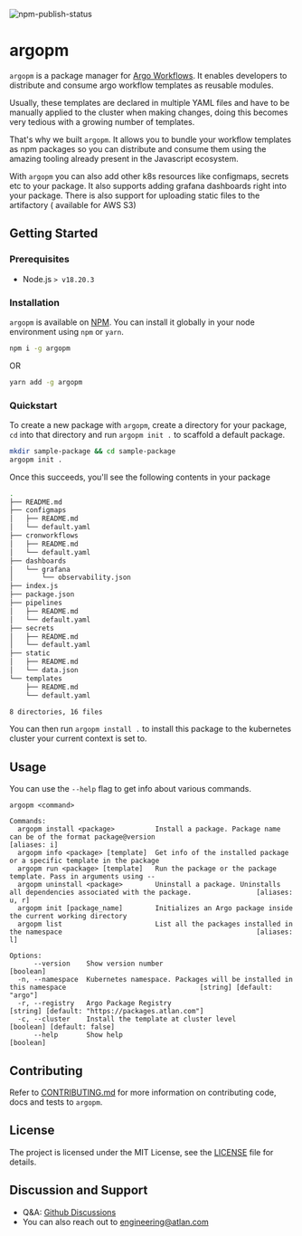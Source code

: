![npm-publish-status](https://github.com/atlanhq/argopm/actions/workflows/npm-publish.yml/badge.svg)

# argopm

`argopm` is a package manager for [Argo Workflows](https://argoproj.github.io/argo-workflows/). It enables developers to
distribute and consume argo workflow templates as reusable modules.

Usually, these templates are declared in multiple YAML files and have to be manually applied to the cluster when making
changes, doing this becomes very tedious with a growing number of templates.

That's why we built `argopm`. It allows you to bundle your workflow templates as npm packages so you can distribute and
consume them using the amazing tooling already present in the Javascript ecosystem.

With `argopm` you can also add other k8s resources like configmaps, secrets etc to your package. It also supports adding
grafana dashboards right into your package. There is also support for uploading static files to the artifactory (
available for AWS S3)

## Getting Started

### Prerequisites

-   Node.js `> v18.20.3`

### Installation

`argopm` is available on [NPM](https://www.npmjs.com/package/argopm). You can install it globally in your node
environment using `npm` or `yarn`.

```bash
npm i -g argopm
```

OR

```bash
yarn add -g argopm
```

### Quickstart

To create a new package with `argopm`, create a directory for your package, `cd` into that directory and
run `argopm init .` to scaffold a default package.

```bash
mkdir sample-package && cd sample-package
argopm init .
```

Once this succeeds, you'll see the following contents in your package

```bash
.
├── README.md
├── configmaps
│   ├── README.md
│   └── default.yaml
├── cronworkflows
│   ├── README.md
│   └── default.yaml
├── dashboards
│   └── grafana
│       └── observability.json
├── index.js
├── package.json
├── pipelines
│   ├── README.md
│   └── default.yaml
├── secrets
│   ├── README.md
│   └── default.yaml
├── static
│   ├── README.md
│   └── data.json
└── templates
    ├── README.md
    └── default.yaml

8 directories, 16 files
```

You can then run `argopm install .` to install this package to the kubernetes cluster your current context is set to.

## Usage

You can use the `--help` flag to get info about various commands.

```
argopm <command>

Commands:
  argopm install <package>          Install a package. Package name can be of the format package@version                            [aliases: i]
  argopm info <package> [template]  Get info of the installed package or a specific template in the package
  argopm run <package> [template]   Run the package or the package template. Pass in arguments using --
  argopm uninstall <package>        Uninstall a package. Uninstalls all dependencies associated with the package.                [aliases: u, r]
  argopm init [package_name]        Initializes an Argo package inside the current working directory
  argopm list                       List all the packages installed in the namespace                                                [aliases: l]

Options:
      --version    Show version number                                                                                                 [boolean]
  -n, --namespace  Kubernetes namespace. Packages will be installed in this namespace                                 [string] [default: "argo"]
  -r, --registry   Argo Package Registry                                                        [string] [default: "https://packages.atlan.com"]
  -c, --cluster    Install the template at cluster level                                                              [boolean] [default: false]
      --help       Show help                                                                                                           [boolean]
```

## Contributing

Refer to [CONTRIBUTING.md](/CONTRIBUTING.md) for more information on contributing code, docs and tests to `argopm`.

## License

The project is licensed under the MIT License, see the [LICENSE](LICENSE) file for details.

## Discussion and Support

-   Q&A: [Github Discussions](https://github.com/atlanhq/argopm/discussions)
-   You can also reach out to engineering@atlan.com

